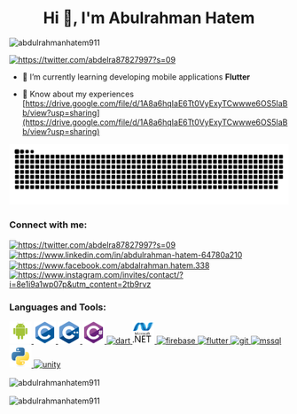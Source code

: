 <h1 align="center">Hi 👋, I'm Abulrahman Hatem</h1>
<p align="left"> <img src="https://komarev.com/ghpvc/?username=abdulrahmanhatem911&label=Profile%20views&color=0e75b6&style=flat" alt="abdulrahmanhatem911" /> </p>

<p align="left"> <a href="https://twitter.com/https://twitter.com/abdelra87827997?s=09" target="blank"><img src="https://img.shields.io/twitter/follow/https://twitter.com/abdelra87827997?s=09?logo=twitter&style=for-the-badge" alt="https://twitter.com/abdelra87827997?s=09" /></a> </p>

- 🌱 I’m currently learning developing mobile applications **Flutter**

- 📄 Know about my experiences [https://drive.google.com/file/d/1A8a6hqIaE6Tt0VyExyTCwwwe6OS5IaBb/view?usp=sharing](https://drive.google.com/file/d/1A8a6hqIaE6Tt0VyExyTCwwwe6OS5IaBb/view?usp=sharing)

<div align="center">
  <a href="https://1999azzar.github.io/1999AZZAR/">
  <img  src="https://github.com/1999AZZAR/1999AZZAR/blob/main/resources/img/grid-snake.svg"
       alt="snake" /></a>
</div>

<h3 align="left">Connect with me:</h3>
<p align="left">
<a href="https://twitter.com/https://twitter.com/abdelra87827997?s=09" target="blank"><img align="center" src="https://raw.githubusercontent.com/rahuldkjain/github-profile-readme-generator/master/src/images/icons/Social/twitter.svg" alt="https://twitter.com/abdelra87827997?s=09" height="30" width="40" /></a>
<a href="https://linkedin.com/in/https://www.linkedin.com/in/abdulrahman-hatem-64780a210" target="blank"><img align="center" src="https://raw.githubusercontent.com/rahuldkjain/github-profile-readme-generator/master/src/images/icons/Social/linked-in-alt.svg" alt="https://www.linkedin.com/in/abdulrahman-hatem-64780a210" height="30" width="40" /></a>
<a href="https://fb.com/https://www.facebook.com/abdalrahman.hatem.338" target="blank"><img align="center" src="https://raw.githubusercontent.com/rahuldkjain/github-profile-readme-generator/master/src/images/icons/Social/facebook.svg" alt="https://www.facebook.com/abdalrahman.hatem.338" height="30" width="40" /></a>
<a href="https://instagram.com/https://www.instagram.com/invites/contact/?i=8e1i9a1wp07p&utm_content=2tb9rvz" target="blank"><img align="center" src="https://raw.githubusercontent.com/rahuldkjain/github-profile-readme-generator/master/src/images/icons/Social/instagram.svg" alt="https://www.instagram.com/invites/contact/?i=8e1i9a1wp07p&utm_content=2tb9rvz" height="30" width="40" /></a>
</p>

<h3 align="left">Languages and Tools:</h3>
<p align="left"> <a href="https://developer.android.com" target="_blank" rel="noreferrer"> <img src="https://raw.githubusercontent.com/devicons/devicon/master/icons/android/android-original-wordmark.svg" alt="android" width="40" height="40"/> </a> <a href="https://www.cprogramming.com/" target="_blank" rel="noreferrer"> <img src="https://raw.githubusercontent.com/devicons/devicon/master/icons/c/c-original.svg" alt="c" width="40" height="40"/> </a> <a href="https://www.w3schools.com/cpp/" target="_blank" rel="noreferrer"> <img src="https://raw.githubusercontent.com/devicons/devicon/master/icons/cplusplus/cplusplus-original.svg" alt="cplusplus" width="40" height="40"/> </a> <a href="https://www.w3schools.com/cs/" target="_blank" rel="noreferrer"> <img src="https://raw.githubusercontent.com/devicons/devicon/master/icons/csharp/csharp-original.svg" alt="csharp" width="40" height="40"/> </a> <a href="https://dart.dev" target="_blank" rel="noreferrer"> <img src="https://www.vectorlogo.zone/logos/dartlang/dartlang-icon.svg" alt="dart" width="40" height="40"/> </a> <a href="https://dotnet.microsoft.com/" target="_blank" rel="noreferrer"> <img src="https://raw.githubusercontent.com/devicons/devicon/master/icons/dot-net/dot-net-original-wordmark.svg" alt="dotnet" width="40" height="40"/> </a> <a href="https://firebase.google.com/" target="_blank" rel="noreferrer"> <img src="https://www.vectorlogo.zone/logos/firebase/firebase-icon.svg" alt="firebase" width="40" height="40"/> </a> <a href="https://flutter.dev" target="_blank" rel="noreferrer"> <img src="https://www.vectorlogo.zone/logos/flutterio/flutterio-icon.svg" alt="flutter" width="40" height="40"/> </a> <a href="https://git-scm.com/" target="_blank" rel="noreferrer"> <img src="https://www.vectorlogo.zone/logos/git-scm/git-scm-icon.svg" alt="git" width="40" height="40"/> </a> <a href="https://www.microsoft.com/en-us/sql-server" target="_blank" rel="noreferrer"> <img src="https://www.svgrepo.com/show/303229/microsoft-sql-server-logo.svg" alt="mssql" width="40" height="40"/> </a> <a href="https://www.python.org" target="_blank" rel="noreferrer"> <img src="https://raw.githubusercontent.com/devicons/devicon/master/icons/python/python-original.svg" alt="python" width="40" height="40"/> </a> <a href="https://unity.com/" target="_blank" rel="noreferrer"> <img src="https://www.vectorlogo.zone/logos/unity3d/unity3d-icon.svg" alt="unity" width="40" height="40"/> </a> </p>

<p><img align="center" src="https://github-readme-stats.vercel.app/api/top-langs?username=abdulrahmanhatem911&show_icons=true&locale=en&layout=compact" alt="abdulrahmanhatem911" /></p>

<p><img align="center" src="https://github-readme-streak-stats.herokuapp.com/?user=abdulrahmanhatem911&" alt="abdulrahmanhatem911" /></p>

